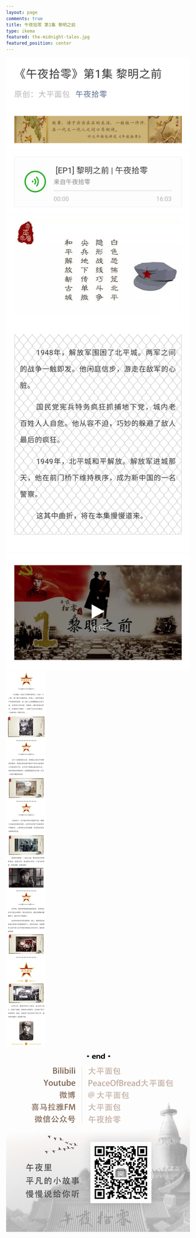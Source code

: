 ```yaml
---
layout: page
comments: true
title: 午夜拾零 第1集 黎明之前
type: ikema
featured: the-midnight-tales.jpg
featured_position: center
---
```

<img src="/assets/img/posts/midnight-tales/story/02/01.jpg"/><br/>
<a href="https://www.ximalaya.com/xiangsheng/22901726/177554230" target="_blank" title="去收听 午夜拾零 第1集 黎明之前"><img src="/assets/img/posts/midnight-tales/story/02/02.jpg"/></a><br/>
<img src="/assets/img/posts/midnight-tales/story/02/03.jpg"/><br/>
<a href="https://www.bilibili.com/video/av49846141" target="_blank" title="去收看 午夜拾零 第1集 黎明之前"><img src="/assets/img/posts/midnight-tales/story/02/04.jpg"/></a><br/>
<img src="/assets/img/posts/midnight-tales/story/02/05.jpg"/><br/>
<img src="/assets/img/posts/midnight-tales/qr.gif" alt="扫码关注午夜拾零"/>